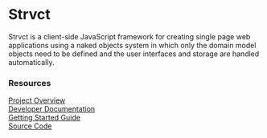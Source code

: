 <br><br><br>

# Strvct

Strvct is a client-side JavaScript framework for creating single page web applications using a naked objects system in which only the domain model objects need to be defined and the user interfaces and storage are handled automatically.

### Resources

[Project Overview](./docs/ProjectOverview.md)<br>
[Developer Documentation](./docs/Developer.md)<br>
[Getting Started Guide](./docs/GettingStartedGuide.md)<br>
[Source Code](https://github.com/stevedekorte/strvct.net/)
